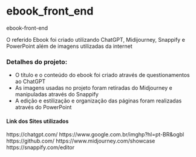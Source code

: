 # ebook_front_end
ebook-front-end
<p>O referido Ebook foi criado utilizando ChatGPT, Midijourney, Snappify e PowerPoint além de imagens utilizadas da internet</p>
<h3>Detalhes do projeto:</h3>
<ul>
  <li>O título e o conteúdo do ebook foi criado através de questionamentos ao ChatGPT</li>
  <li>As imagens usadas no projeto foram retiradas do Midjourney e manipuladas através do Snappify</li>
  <li>A edição e estilização e organização das páginas foram realizadas através do PowerPoint</li>
</ul>
<h4>Link dos Sites utilizados</h4>
<a>https://chatgpt.com/</a>
<a>https://www.google.com.br/imghp?hl=pt-BR&ogbl</a>
<a>https://github.com/</a>
<a>https://www.midjourney.com/showcase</a>
<a>https://snappify.com/editor</a>

